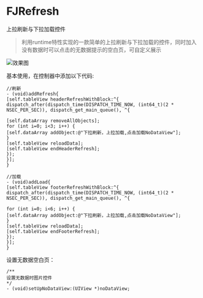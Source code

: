 # FJRefresh
上拉刷新与下拉加载控件

>
>利用runtime特性实现的一款简单的上拉刷新与下拉加载的控件，同时加入没有数据时可以点击的无数据提示的空白页，可自定义展示
>

![效果图](https://github.com/nuanqing/FJRefresh/blob/master/FJRefreshDemo/FJRefresh.gif)

基本使用，在控制器中添加以下代码:
```
//刷新
- (void)addRefresh{
[self.tableView headerRefreshWithBlock:^{
dispatch_after(dispatch_time(DISPATCH_TIME_NOW, (int64_t)(2 * NSEC_PER_SEC)), dispatch_get_main_queue(), ^{

[self.dataArray removeAllObjects];
for (int i=0; i<3; i++) {
[self.dataArray addObject:@"下拉刷新，上拉加载,点击加载NoDataView"];
}
[self.tableView reloadData];
[self.tableView endHeaderRefresh];
});
}];
}

//加载
- (void)addLoad{
[self.tableView footerRefreshWithBlock:^{
dispatch_after(dispatch_time(DISPATCH_TIME_NOW, (int64_t)(2 * NSEC_PER_SEC)), dispatch_get_main_queue(), ^{

for (int i=0; i<6; i++) {
[self.dataArray addObject:@"下拉刷新，上拉加载,点击加载NoDataView"];
}
[self.tableView reloadData];
[self.tableView endFooterRefresh];
});
}];
}
```
设置无数据空白页：
```
/**
设置无数据时图片控件
*/
- (void)setUpNoDataView:(UIView *)noDataView;
```
